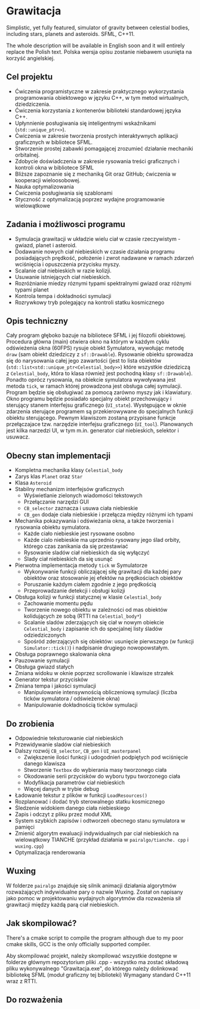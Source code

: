 # Grawitacja
Simplistic, yet fully featured, simulator of gravity between celestial bodies, including stars, planets and asteroids.
SFML, C++11.

The whole description will be available in English soon and it will entirely replace the Polish text. 
Polska wersja opisu zostanie niebawem usunięta na korzyść angielskiej. 
## Cel projektu
* Ćwiczenia programistyczne w zakresie praktycznego wykorzystania programowania obiektowego w języku C++, w tym metod wirtualnych, dziedziczenia.
* Ćwiczenia korzystania z kontenerów biblioteki standardowej języka C++.
* Upłynnienie posługiwania się inteligentnymi wskaźnikami (`std::unique_ptr<>`).
* Ćwiczenia w zakresie tworzenia prostych interaktywnych aplikacji graficznych w bibliotece SFML.
* Stworzenie prostej zabawki pomagającej zrozumieć działanie mechaniki orbitalnej.
* Zdobycie doświadczenia w zakresie rysowania treści graficznych i kontroli okna w bibliotece SFML
* Bliższe zapoznanie się z mechaniką Git oraz GitHub; ćwiczenia w kooperacji wieloosobowej.
* Nauka optymalizowania
* Ćwiczenia posługiwania się szablonami
* Styczność z optymalizacją poprzez wydajne programowanie wielowątkowe
## Zadania i możliwosci programu
* Symulacja grawitacji w układzie wielu ciał w czasie rzeczywistym - gwiazd, planet i asteroid.
* Dodawanie nowych ciał niebieskich w czasie działania programu posiadających prędkość, położenie i zwrot nadawane w ramach zdarzeń wciśnięcia i opuszczenia przycisku myszy.
* Scalanie ciał niebieskich w razie kolizji.
* Usuwanie istniejących ciał niebieskich.
* Rozróżnianie miedzy róznymi typami spektralnymi gwiazd oraz różnymi typami planet
* Kontrola tempa i dokładności symulacji
* Rozrywkowy tryb polegający na kontroli statku kosmicznego
## Opis techniczny
Cały program głęboko bazuje na bibliotece SFML i jej filozofii obiektowej.
Procedura główna (main) otwiera okno na którym w każdym cyklu odświeżenia okna (60FPS) rysuje obiekt Symulatora, wywołując metodę `draw` (sam obiekt dziedziczy z `sf::Drawable`). Rysowanie obiektu sprowadza się do narysowania całej jego zawartości (jest to lista obiektów (`std::list<std::unique_ptr<Celestial_body>>`) które wszystkie dziedziczą z `Celestial_body`, która to klasa również jest pochodną klasy `sf::Drawable`). Ponadto oprócz rysowania, na obiekcie symulatora wywoływana jest metoda `tick`, w ramach której prowadzona jest obsługa całej symulacji.
Program będzie się obsługiwać za pomocą zarówno myszy jak i klawiatury. Okno programu będzie posiadało specjalny obiekt przechowujący i sterujący stanem interfejsu graficznego (`UI_state`). Występujące w oknie zdarzenia sterujące programem są przekierowywane do specjalnych funkcji obiektu sterującego. Pewnym klawiszom zostaną przypisane funkcje przełączajace tzw. narzędzie interfejsu graficznego (`UI_tool`). Planowanych jest kilka narzedzi UI, w tym m.in. generator ciał niebieskich, selektor i usuwacz.
## Obecny stan implementacji
* Kompletna mechanika klasy `Celestial_body`
* Zarys klas `Planet` oraz `Star`
* Klasa `Asteroid`
* Stabilny mechanizm interfejsów graficznych
	* Wyświetlanie zielonych wiadomości tekstowych
	* Przełączanie narzędzi GUI
	* `CB_selector` zaznacza i usuwa ciała niebieskie
	* `CB_gen` dodaje ciała niebieskie i przełącza między różnymi ich typami
* Mechanika pokazywania i odświeżania okna, a także tworzenia i rysowania obiektu symulatora.
	* Każde ciało niebieskie jest rysowane osobno
	* Każde cialo niebieskie ma uprzednio rysowany jego ślad orbity, którego czas zanikania da się przestawiać
	* Rysowanie sladów ciał niebieskich da się wyłączyć
	* Ślady ciał niebieskich da się usunąć
* Pierwotna implementacja metody `tick` w Symulatorze
	* Wykonywanie funkcji obliczającej siłę grawitacji dla każdej pary obiektów oraz stosowanie jej efektów na prędkościach obiektów
	* Poruszanie każdym ciałem zgodnie z jego prędkością
	* Przeprowadzanie detekcji i obsługi kolizji
* Obsługa kolizji w funkcji statycznej w klasie `Celestial_body`
	* Zachowanie momentu pędu
	* Tworzenie nowego obiektu w zależności od mas obiektów kolidujących ze sobą (RTTI na `Celestial_body*`)
	* Scalanie sladów zderzających się ciał w nowym obiekcie `Celestial_body` i zapisanie ich do specjalnej listy śladów odziedziczonych
	* Spośród zderzających się obiektów: usunięcie pierwszego (w funkcji `Simulator::tick()`) i nadpisanie drugiego nowopowstałym.
* Obsługa poprawnego skalowania okna
* Pauzowanie symulacji
* Obsługa gwiazd stałych
* Zmiana widoku w oknie poprzez scrollowanie i klawisze strzałek
* Generator tekstur przycisków
* Zmiana tempa i jakości symulacji
	* Manipulowanie intensywnością obliczeniową symulacji (liczba ticków symulatora / odświeżenie okna)
	* Manipulowanie dokładnością ticków symulacji
## Do zrobienia
* Odpowiednie teksturowanie ciał niebieskich
* Przewidywanie sladów ciał niebieskich
* Dalszy rozwój `CB_selector`, `CB_gen` i `UI_masterpanel`
	* Zwiększenie ilości funkcji i udogodnień podpiętych pod wciśnięcie danego klawisza
	* Stworzenie `Textbox` do wybierania masy tworzonego ciała
	* Okodowanie serii przycisków do wyboru typu tworzonego ciała
	* Modyfikacja parametrów ciał niebieskich
	* Więcej danych w trybie debug
* Ładowanie tekstur z plików w funkcji `LoadResources()`
* Rozplanować i dodać tryb sterowalnego statku kosmicznego 
* Śledzenie widokiem danego ciała niebieskiego
* Zapis i odczyt z pliku przez moduł XML
* System szybkich zapisów i odtworzeń obecnego stanu symulatora w pamięci
* Zmienić algorytm ewaluacji indywidualnych par ciał niebieskich na wielowątkowy TIANCHE (przykład działania w `pairalgo/tianche. cpp` i `wuxing.cpp`)
* Optymalizacja renderowania
## Wuxing
W folderze `pairalgo` znajduje się silnik animacji działania algorytmów rozważających indywidualne pary o nazwie Wuxing. Został on napisany jako pomoc w projektowaniu wydajnych algorytmów dla rozważenia sił grawitacji między każdą parą ciał niebieskich.

## Jak skompilować?
There's a cmake script to compile the program although due to my poor cmake skills, GCC is the only officially supported compiler.

Aby skompilować projekt, należy skompilować wszystkie dostępne w folderze głównym repozytorium pliki .cpp - wszystko ma zostać składową pliku wykonywalnego "Grawitacja.exe", do którego należy dolinkować bibliotekę SFML (moduł graficzny tej biblioteki)
Wymagany standard C++11 wraz z RTTI.
## Do rozważenia

